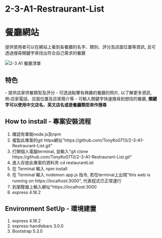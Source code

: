 # 2-3-A1-Restraurant-List
<h1>餐廳網站</h1>
提供使用者可以在網站上看到各餐廳的名字、類別、評分及店面位置等資訊, 且可透過搜尋關鍵字來找出符合自己需求的餐廳

![2-3 A1 餐廳清單](https://user-images.githubusercontent.com/126499258/224741405-e40efe25-bfba-4b34-af10-40c451d641ca.JPG)

<h2>特色</h2>
- 提供店家供餐類型及評分
- 可透過點擊有興趣的餐廳的照片, 以了解更多資訊, 例:店家電話、店面位置及店家簡介等
- 可輸入關鍵字快速搜尋到想找的餐廳, <strong>關鍵字可以使用中文店名、英文店名或是餐廳類型來作搜尋</strong>

<h2>How to install - 專案安裝流程</h2>
<ol>
<li>確認有單裝node.js及npm
<li>複製此專案的git https網址"https://github.com/TonyKo0713/2-3-A1-Restraurant-List.git"
<li>打開個人電腦terminal, 並輸入"git clone https://github.com/TonyKo0713/2-3-A1-Restraurant-List.git"
<li>進入存放此專案的資料夾 cd restaurantList
<li>在 Terminal 輸入 npm install
<li>在 Terminal 輸入 nodemon app.js 指令, 若在terminal上出現"this web is running on https://localhost:3000", 代表程式已正常運行
<li>到瀏覽器上輸入網址"https://localhost:3000</li>
<li>express 4.18.2
</ol>

<h2>Environment SetUp - 環境建置</h2>
<ol>
<li> express 4.18.2
<li> express-handlebars 3.0.0
<li> Bootstrap 5.3.0
</ol>
  
    
